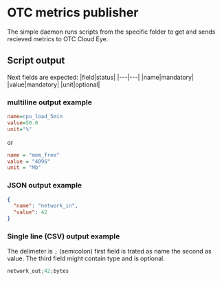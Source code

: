 # OTC metrics publisher

The simple daemon runs scripts from the specific folder to get and sends recieved metrics to OTC Cloud Eye.


## Script output
Next fields are expected:
|field|status|
|---|---|
|name|mandatory|
|value|mandatory|
|unit|optional|


### multiline output example
```ini
name=cpu_load_5min
value=50.0
unit="%"
```
or
```ini
name = "mem_free"
value = "4096"
unit = "Mb"
```


### JSON output example
```json
{
  "name": "network_in",
  "value": 42
}
```

### Single line (CSV) output example
The delimeter is `;` (semicolon) first field is trated as name the second as value.
The third field might contain type and is optional.
```cs
network_out;42;bytes
```
